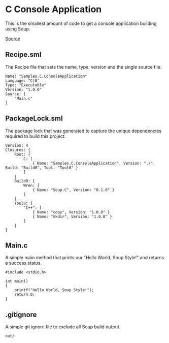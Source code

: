 #  C Console Application
This is the smallest amount of code to get a console application building using Soup.

[Source](https://github.com/SoupBuild/Soup/tree/main/Samples/C/ConsoleApplication)

## Recipe.sml
The Recipe file that sets the name, type, version and the single source file.
```
Name: "Samples.C.ConsoleApplication"
Language: "C|0"
Type: "Executable"
Version: "1.0.0"
Source: [
    "Main.c"
]
```

## PackageLock.sml
The package lock that was generated to capture the unique dependencies required to build this project.
```
Version: 4
Closures: {
    Root: {
        C: [
            { Name: "Samples.C.ConsoleApplication", Version: "./", Build: "Build0", Tool: "Tool0" }
        ]
    }
    Build0: {
        Wren: [
            { Name: "Soup.C", Version: "0.1.0" }
        ]
    }
    Tool0: {
        "C++": [
            { Name: "copy", Version: "1.0.0" }
            { Name: "mkdir", Version: "1.0.0" }
        ]
    }
}
```

## Main.c
A simple main method that prints our "Hello World, Soup Style!" and returns a success status.
```
#include <stdio.h>

int main()
{
    printf("Hello World, Soup Style!");
    return 0;
}
```

## .gitignore
A simple git ignore file to exclude all Soup build output.
```
out/
```